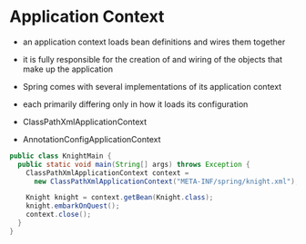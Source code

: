 # Application Context

- an application context loads bean definitions and wires them together

- it is fully responsible for the creation of and wiring of the objects that make up the application

- Spring comes with several implementations of its application context

- each primarily differing only in how it loads its configuration


- ClassPathXmlApplicationContext
- AnnotationConfigApplicationContext


```java
public class KnightMain {
  public static void main(String[] args) throws Exception {
    ClassPathXmlApplicationContext context =
      new ClassPathXmlApplicationContext("META-INF/spring/knight.xml");

    Knight knight = context.getBean(Knight.class);
    knight.embarkOnQuest();
    context.close();
  }
}
```
